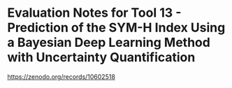 # Evaluation Notes for Tool 13 - Prediction of the SYM-H Index Using a Bayesian Deep Learning Method with Uncertainty Quantification
https://zenodo.org/records/10602518
